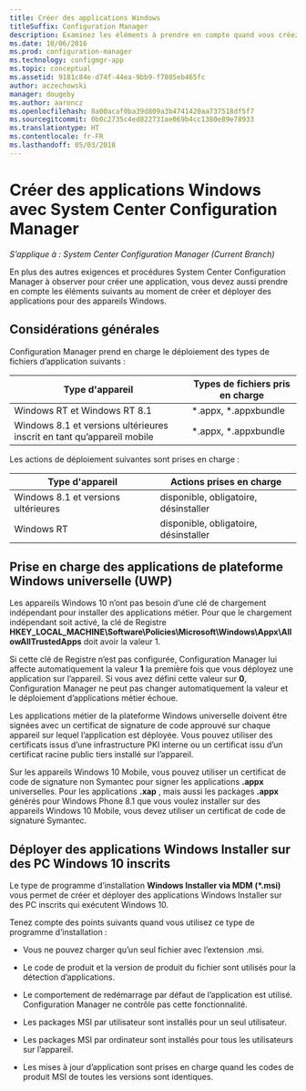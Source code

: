 ```yaml
---
title: Créer des applications Windows
titleSuffix: Configuration Manager
description: Examinez les éléments à prendre en compte quand vous créez et déployez des applications pour appareils Windows.
ms.date: 10/06/2016
ms.prod: configuration-manager
ms.technology: configmgr-app
ms.topic: conceptual
ms.assetid: 9181c84e-d74f-44ea-9bb9-f7805eb465fc
author: aczechowski
manager: dougeby
ms.author: aaroncz
ms.openlocfilehash: 8a00acaf0ba39d809a3b4741420aa737518df5f7
ms.sourcegitcommit: 0b0c2735c4ed822731ae069b4cc1380e89e78933
ms.translationtype: HT
ms.contentlocale: fr-FR
ms.lasthandoff: 05/03/2018
---
```

# <a name="create-windows-applications-with-system-center-configuration-manager"></a>Créer des applications Windows avec System Center Configuration Manager

*S’applique à : System Center Configuration Manager (Current Branch)*

En plus des autres exigences et procédures System Center Configuration Manager à observer pour créer une application, vous devez aussi prendre en compte les éléments suivants au moment de créer et déployer des applications pour des appareils Windows.  

## <a name="general-considerations"></a>Considérations générales  
 Configuration Manager prend en charge le déploiement des types de fichiers d’application suivants :  

|Type d'appareil|Types de fichiers pris en charge|  
|-----------------|---------------------|  
|Windows RT et Windows RT 8.1|\*.appx, \*.appxbundle|  
|Windows 8.1 et versions ultérieures inscrit en tant qu’appareil mobile|*.appx, \*.appxbundle|  

 Les actions de déploiement suivantes sont prises en charge :  

|Type d'appareil|Actions prises en charge|  
|-----------------|-----------------------|  
|Windows 8.1 et versions ultérieures|disponible, obligatoire, désinstaller|  
|Windows RT|disponible, obligatoire, désinstaller|  

## <a name="support-for-universal-windows-platform-uwp-apps"></a>Prise en charge des applications de plateforme Windows universelle (UWP)  
 Les appareils Windows 10 n’ont pas besoin d’une clé de chargement indépendant pour installer des applications métier. Pour que le chargement indépendant soit activé, la clé de Registre **HKEY_LOCAL_MACHINE\Software\Policies\Microsoft\Windows\Appx\AllowAllTrustedApps** doit avoir la valeur 1.  

 Si cette clé de Registre n’est pas configurée, Configuration Manager lui affecte automatiquement la valeur **1** la première fois que vous déployez une application sur l’appareil. Si vous avez défini cette valeur sur **0**, Configuration Manager ne peut pas changer automatiquement la valeur et le déploiement d’applications métier échoue.  

 Les applications métier de la plateforme Windows universelle doivent être signées avec un certificat de signature de code approuvé sur chaque appareil sur lequel l’application est déployée. Vous pouvez utiliser des certificats issus d’une infrastructure PKI interne ou un certificat issu d’un certificat racine public tiers installé sur l’appareil.  

 Sur les appareils Windows 10 Mobile, vous pouvez utiliser un certificat de code de signature non Symantec pour signer les applications **.appx** universelles. Pour les applications **.xap** , mais aussi les packages **.appx** générés pour Windows Phone 8.1 que vous voulez installer sur des appareils Windows 10 Mobile, vous devez utiliser un certificat de code de signature Symantec.  

## <a name="deploy-windows-installer-apps-to-enrolled-windows-10-pcs"></a>Déployer des applications Windows Installer sur des PC Windows 10 inscrits  
 Le type de programme d’installation **Windows Installer via MDM (\*.msi)** vous permet de créer et déployer des applications Windows Installer sur des PC inscrits qui exécutent Windows 10.  

 Tenez compte des points suivants quand vous utilisez ce type de programme d’installation :  

-   Vous ne pouvez charger qu’un seul fichier avec l’extension .msi.  

-   Le code de produit et la version de produit du fichier sont utilisés pour la détection d’applications.  

-   Le comportement de redémarrage par défaut de l’application est utilisé. Configuration Manager ne contrôle pas cette fonctionnalité.  

-   Les packages MSI par utilisateur sont installés pour un seul utilisateur.  

-   Les packages MSI par ordinateur sont installés pour tous les utilisateurs sur l’appareil.  

-   Les mises à jour d’application sont prises en charge quand les codes de produit MSI de toutes les versions sont identiques.  
